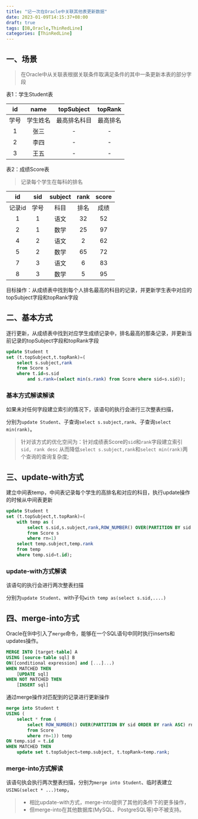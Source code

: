 ```yaml
---
title: "记一次在Oracle中关联其他表更新数据"
date: 2023-01-09T14:15:37+08:00
draft: true
tags: [DB,Oracle,ThinRedLine]
categories: [ThinRedLine]
---
```


## 一、场景

> 在Oracle中从关联表根据关联条件取满足条件的其中一条更新本表的部分字段

表1：学生Student表

|id|name|topSubject|topRank|
|:---:|:---:|:---:|:---:|
|学号|学生姓名|最高排名科目|最高排名|
|1|张三|-|-|
|2|李四|-|-|
|3|王五|-|-|

表2：成绩Score表

> 记录每个学生在每科的排名

|id|sid|subject|rank|score|
|:---:|:---:|:---:|:---:|:---:|
|记录id|学号|科目|排名|成绩|
|1|1|语文|32|52|
|2|1|数学|25|97|
|4|2|语文|2|62|
|5|2|数学|65|72|
|7|3|语文|6|83|
|8|3|数学|5|95|

目标操作：从成绩表中找到每个人排名最高的科目的记录，并更新学生表中对应的topSubject字段和topRank字段

## 二、基本方式

逐行更新，从成绩表中找到对应学生成绩记录中，排名最高的那条记录，并更新当前记录的topSubject字段和topRank字段

```sql
update Student t
set (t.topSubject,t.topRank)=(
    select s.subject,rank 
    from Score s 
    where t.id=s.sid 
        and s.rank=(select min(s.rank) from Score where sid=s.sid));
```

### 基本方式解读解读

如果未对任何字段建立索引的情况下，该语句的执行会进行三次整表扫描，

分别为`update Student`、子查询`select s.subject,rank`、子查询`select min(rank)`。

> 针对该方式的优化空间为：针对成绩表Score的`sid`和`rank`字段建立索引`sid, rank desc`
> 从而降低`select s.subject,rank`和`select min(rank)`两个查询的查询复杂度;

## 三、update-with方式

建立中间表temp，中间表记录每个学生的高排名和对应的科目，执行update操作的时候从中间表更新

```sql
update Student t
set (t.topSubject,t.topRank)=(
    with temp as (
        select s.sid,s.subject,rank,ROW_NUMBER() OVER(PARTITION BY sid ORDER BY rank ASC) rn
        from Score s
        where rn=1)
    select temp.subject,temp.rank 
    from temp 
    where temp.sid=t.id);
```

### update-with方式解读

该语句的执行会进行两次整表扫描

分别为`update Student`、with子句`with temp as(select s.sid,....)`

## 四、merge-into方式

Oracle在9i中引入了`merge`命令，能够在一个SQL语句中同时执行inserts和updates操作。

```sql
MERGE INTO [target-table] A 
USING [source-table sql] B 
ON([conditional expression] and [...]...)
WHEN MATCHED THEN
    [UPDATE sql]
WHEN NOT MATCHED THEN
    [INSERT sql]
```

通过merge操作对匹配到的记录进行更新操作

```sql
merge into Student t
USING (
    select * from (
        select ROW_NUMBER() OVER(PARTITION BY sid ORDER BY rank ASC) rn, s.* 
        from Score 
        where rn=1)) temp
ON temp.sid = t.id
WHEN MATCHED THEN
    update set t.topSubject=temp.subject, t.topRank=temp.rank;
```

### merge-into方式解读

该语句执会执行两次整表扫描，分别为`merge into Student`、临时表建立`USING(select * ...)temp`，

> - 相比update-with方式，merge-into提供了其他的条件下的更多操作，
> - 但merge-into在其他数据库(MySQL、PostgreSQL等)中不被支持。
